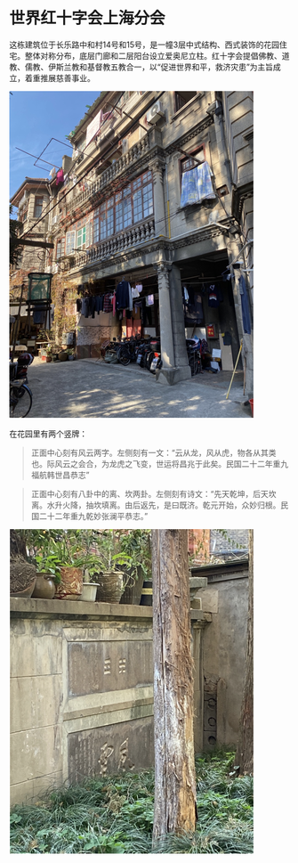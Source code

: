 # 世界红十字会上海分会

这栋建筑位于长乐路中和村14号和15号，是一幢3层中式结构、西式装饰的花园住宅。整体对称分布，底层门廊和二层阳台设立爱奥尼立柱。红十字会提倡佛教、道教、儒教、伊斯兰教和基督教五教合一，以“促进世界和平，救济灾患”为主旨成立，着重推展慈善事业。

![image-20220215193849587](img/image-20220215193849587.png)

在花园里有两个竖牌：

> 正面中心刻有风云两字。左侧刻有一文：“云从龙，风从虎，物各从其类也。际风云之会合，为龙虎之飞变，世运将昌兆于此矣。民国二十二年重九福航韩世昌恭志”

> 正面中心刻有八卦中的离、坎两卦。左侧刻有诗文：“先天乾坤，后天坎离。水升火降，抽坎填离。由后返先，是曰既济。乾元开始，众妙归根。民国二十二年重九乾妙张澜平恭志。”

![image-20220215193905128](img/image-20220215193905128.png)